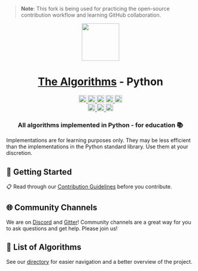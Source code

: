 > **Note**: This fork is being used for practicing the open-source contribution workflow and learning GitHub collaboration.

<div align="center">

<!-- Title: -->
<a href="https://github.com/TheAlgorithms/">
  <img src="https://raw.githubusercontent.com/TheAlgorithms/website/1cd824df116b27029f17c2d1b42d81731f28a920/public/logo.svg" height="100">
</a>
<h1><a href="https://github.com/TheAlgorithms/">The Algorithms</a> - Python</h1>

<!-- Labels: -->
<!-- First row: -->
<a href="https://gitpod.io/#https://github.com/TheAlgorithms/Python">
  <img src="https://img.shields.io/badge/Gitpod-Ready--to--Code-blue?logo=gitpod&style=flat-square" height="20" alt="Gitpod Ready-to-Code">
</a>
<a href="https://github.com/TheAlgorithms/Python/blob/master/CONTRIBUTING.md">
  <img src="https://img.shields.io/static/v1.svg?label=Contributions&message=Welcome&color=0059b3&style=flat-square" height="20" alt="Contributions Welcome">
</a>
<img src="https://img.shields.io/github/repo-size/TheAlgorithms/Python.svg?label=Repo%20size&style=flat-square" height="20">
<a href="https://the-algorithms.com/discord">
  <img src="https://img.shields.io/discord/808045925556682782.svg?logo=discord&colorB=7289DA&style=flat-square" height="20" alt="Discord chat">
</a>
<a href="https://gitter.im/TheAlgorithms/community">
  <img src="https://img.shields.io/badge/Chat-Gitter-ff69b4.svg?label=Chat&logo=gitter&style=flat-square" height="20" alt="Gitter chat">
</a>

<!-- Second row: -->
<br>
<a href="https://github.com/TheAlgorithms/Python/actions">
  <img src="https://img.shields.io/github/actions/workflow/status/TheAlgorithms/Python/build.yml?branch=master&label=CI&logo=github&style=flat-square" height="20" alt="GitHub Workflow Status">
</a>
<a href="https://github.com/pre-commit/pre-commit">
  <img src="https://img.shields.io/badge/pre--commit-enabled-brightgreen?logo=pre-commit&logoColor=white&style=flat-square" height="20" alt="pre-commit">
</a>
<a href="https://docs.astral.sh/ruff/formatter/">
  <img src="https://img.shields.io/static/v1?label=code%20style&message=ruff&color=black&style=flat-square" height="20" alt="code style: black">
</a>

<!-- Short description: -->
<h3>All algorithms implemented in Python - for education 📚</h3>

</div>

Implementations are for learning purposes only. They may be less efficient than the implementations in the Python standard library. Use them at your discretion.

## 🚀 Getting Started

📋 Read through our [Contribution Guidelines](CONTRIBUTING.md) before you contribute.

## 🌐 Community Channels

We are on [Discord](https://the-algorithms.com/discord) and [Gitter](https://gitter.im/TheAlgorithms/community)! Community channels are a great way for you to ask questions and get help. Please join us!

## 📜 List of Algorithms

See our [directory](DIRECTORY.md) for easier navigation and a better overview of the project.
